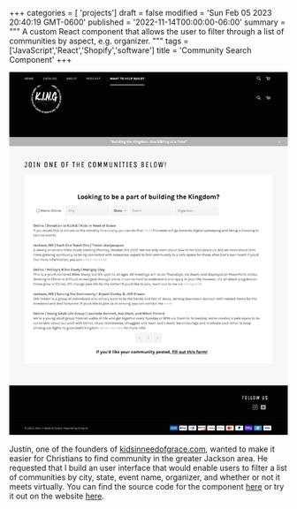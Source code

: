+++
categories = [ 'projects']
draft = false
modified = 'Sun Feb 05 2023 20:40:19 GMT-0600'
published = '2022-11-14T00:00:00-06:00'
summary = """
A custom React component that allows the user to filter through a list of 
communities by aspect, e.g. organizer.
"""
tags = ['JavaScript','React','Shopify','software']
title = 'Community Search Component'
+++

![Screenshot of community search component](kidsinneedofgrace_community_search_component.png)

Justin, one of the founders of [kidsinneedofgrace.com](https://www.kidsinneedofgrace.com/), 
wanted to make it easier for Christians to find community in the greater Jackson 
area. He requested that I build an user interface that would enable users to 
filter a list of communities by city, state, event name, organizer, and whether 
or not it meets virtually. You can find the source code for the component 
[here](https://github.com/phyiction/king-components) or try it out on the 
website [here](https://www.kidsinneedofgrace.com/pages/community). 